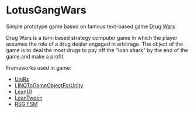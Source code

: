 # LotusGangWars

Simple prototype game based on famous text-based game [Drug Wars](https://en.wikipedia.org/wiki/Drug_Wars_(video_game))

Drug Wars is a turn-based strategy computer game in which the player assumes the role of a drug dealer engaged in arbitrage. The object of the game is to deal the most drugs to pay off the "loan shark" by the end of the game and make a profit.

Frameworks used in game:
- [UniRx](https://github.com/neuecc/UniRx)
- [LINQToGameObjectForUnity](https://github.com/neuecc/LINQ-to-GameObject-for-Unity/)
- [LeanUI](https://assetstore.unity.com/packages/tools/gui/lean-gui-72138)
- [LeanTween](https://github.com/dentedpixel/LeanTween)
- [RSG FSM](https://github.com/Real-Serious-Games/Fluent-State-Machine)
